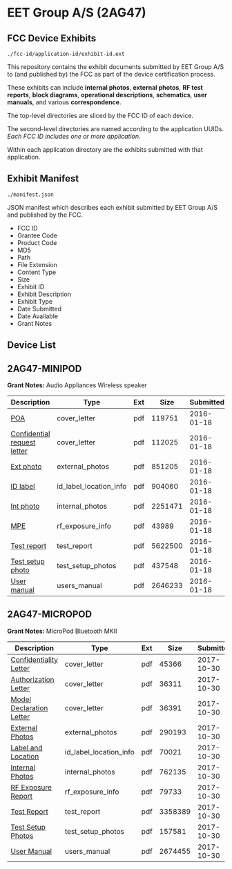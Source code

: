 # EET Group A/S (2AG47)
## FCC Device Exhibits

```
./fcc-id/application-id/exhibit-id.ext
```

This repository contains the exhibit documents submitted by EET Group A/S to (and published by) the FCC as part of the device certification process.

These exhibits can include **internal photos**, **external photos**, **RF test reports**, **block diagrams**, **operational descriptions**, **schematics**, **user manuals**, and various **correspondence**.

The top-level directories are sliced by the FCC ID of each device.

The second-level directories are named according to the application UUIDs. *Each FCC ID includes one or more application.*

Within each application directory are the exhibits submitted with that application. 

## Exhibit Manifest

```
./manifest.json
```

JSON manifest which describes each exhibit submitted by EET Group A/S and published by the FCC.

- FCC ID
- Grantee Code
- Product Code
- MD5
- Path
- File Extension
- Content Type
- Size
- Exhibit ID
- Exhibit Description
- Exhibit Type
- Date Submitted
- Date Available
- Grant Notes

## Device List
## 2AG47-MINIPOD
**Grant Notes:** Audio Appliances Wireless speaker

| Description | Type | Ext | Size | Submitted | Available |
| ----------- | ---- | --- | ---- | --------- | --------- |
| [POA](2AG47-MINIPOD/644691ad7438bf2c575fffddf87c8cb7/2876832.pdf) | cover_letter | pdf | 119751 | 2016-01-18 | 2016-01-19 |
| [Confidential request letter](2AG47-MINIPOD/644691ad7438bf2c575fffddf87c8cb7/2876833.pdf) | cover_letter | pdf | 112025 | 2016-01-18 | 2016-01-19 |
| [Ext photo](2AG47-MINIPOD/644691ad7438bf2c575fffddf87c8cb7/2876837.pdf) | external_photos | pdf | 851205 | 2016-01-18 | 2016-01-19 |
| [ID label](2AG47-MINIPOD/644691ad7438bf2c575fffddf87c8cb7/2876839.pdf) | id_label_location_info | pdf | 904060 | 2016-01-18 | 2016-01-19 |
| [Int photo](2AG47-MINIPOD/644691ad7438bf2c575fffddf87c8cb7/2876838.pdf) | internal_photos | pdf | 2251471 | 2016-01-18 | 2016-01-19 |
| [MPE](2AG47-MINIPOD/644691ad7438bf2c575fffddf87c8cb7/2876834.pdf) | rf_exposure_info | pdf | 43989 | 2016-01-18 | 2016-01-19 |
| [Test report](2AG47-MINIPOD/644691ad7438bf2c575fffddf87c8cb7/2876835.pdf) | test_report | pdf | 5622500 | 2016-01-18 | 2016-01-19 |
| [Test setup photo](2AG47-MINIPOD/644691ad7438bf2c575fffddf87c8cb7/2876836.pdf) | test_setup_photos | pdf | 437548 | 2016-01-18 | 2016-01-19 |
| [User manual](2AG47-MINIPOD/644691ad7438bf2c575fffddf87c8cb7/2876840.pdf) | users_manual | pdf | 2646233 | 2016-01-18 | 2016-01-19 |
## 2AG47-MICROPOD
**Grant Notes:** MicroPod Bluetooth MKII

| Description | Type | Ext | Size | Submitted | Available |
| ----------- | ---- | --- | ---- | --------- | --------- |
| [Confidentiality Letter](2AG47-MICROPOD/973e2081b6e4043c65f37fd77f9026c0/3622646.pdf) | cover_letter | pdf | 45366 | 2017-10-30 | 2017-10-30 |
| [Authorization Letter](2AG47-MICROPOD/973e2081b6e4043c65f37fd77f9026c0/3622648.pdf) | cover_letter | pdf | 36311 | 2017-10-30 | 2017-10-30 |
| [Model Declaration Letter](2AG47-MICROPOD/973e2081b6e4043c65f37fd77f9026c0/3622649.pdf) | cover_letter | pdf | 36391 | 2017-10-30 | 2017-10-30 |
| [External Photos](2AG47-MICROPOD/973e2081b6e4043c65f37fd77f9026c0/3622627.pdf) | external_photos | pdf | 290193 | 2017-10-30 | 2017-10-30 |
| [Label and Location](2AG47-MICROPOD/973e2081b6e4043c65f37fd77f9026c0/3622650.pdf) | id_label_location_info | pdf | 70021 | 2017-10-30 | 2017-10-30 |
| [Internal Photos](2AG47-MICROPOD/973e2081b6e4043c65f37fd77f9026c0/3622631.pdf) | internal_photos | pdf | 762135 | 2017-10-30 | 2017-10-30 |
| [RF Exposure Report](2AG47-MICROPOD/973e2081b6e4043c65f37fd77f9026c0/3622651.pdf) | rf_exposure_info | pdf | 79733 | 2017-10-30 | 2017-10-30 |
| [Test Report](2AG47-MICROPOD/973e2081b6e4043c65f37fd77f9026c0/3622655.pdf) | test_report | pdf | 3358389 | 2017-10-30 | 2017-10-30 |
| [Test Setup Photos](2AG47-MICROPOD/973e2081b6e4043c65f37fd77f9026c0/3622635.pdf) | test_setup_photos | pdf | 157581 | 2017-10-30 | 2017-10-30 |
| [User Manual](2AG47-MICROPOD/973e2081b6e4043c65f37fd77f9026c0/3622639.pdf) | users_manual | pdf | 2674455 | 2017-10-30 | 2017-10-30 |
